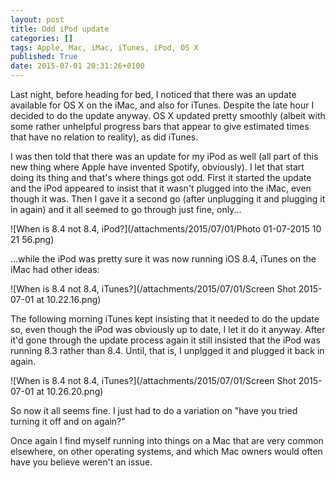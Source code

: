 ```yaml
---
layout: post
title: Odd iPod update
categories: []
tags: Apple, Mac, iMac, iTunes, iPod, OS X
published: True
date: 2015-07-01 20:31:26+0100
---
```


Last night, before heading for bed, I noticed that there was an update available
for OS X on the iMac, and also for iTunes. Despite the late hour I decided
to do the update anyway. OS X updated pretty smoothly (albeit with some rather
unhelpful progress bars that appear to give estimated times that have no
relation to reality), as did iTunes.

I was then told that there was an update for my iPod as well (all part of this
new thing where Apple have invented Spotify, obviously). I let that start doing
its thing and that's where things got odd. First it started the update and the
iPod appeared to insist that it wasn't plugged into the iMac, even though it
was. Then I gave it a second go (after unplugging it and plugging it in
again) and it all seemed to go through just fine, only...

![When is 8.4 not 8.4, iPod?](/attachments/2015/07/01/Photo 01-07-2015 10 21 56.png)

...while the iPod was pretty sure it was now running iOS 8.4, iTunes on the iMac
had other ideas:

![When is 8.4 not 8.4, iTunes?](/attachments/2015/07/01/Screen Shot 2015-07-01 at 10.22.16.png)

The following morning iTunes kept insisting that it needed to do the update
so, even though the iPod was obviously up to date, I let it do it anyway. After
it'd gone through the update process again it still insisted that the iPod
was running 8.3 rather than 8.4. Until, that is, I unplgged it and plugged it
back in again.

![When is 8.4 not 8.4, iTunes?](/attachments/2015/07/01/Screen Shot 2015-07-01 at 10.26.20.png)

So now it all seems fine. I just had to do a variation on "have you tried
turning it off and on again?"

Once again I find myself running into things on a Mac that are very common
elsewhere, on other operating systems, and which Mac owners would often have
you believe weren't an issue.

[//]: # (2015-07-01-odd-ipod-update.md ends here)
